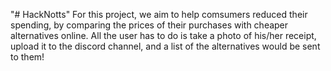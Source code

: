 "# HackNotts" 
For this project, we aim to help comsumers reduced their spending, by comparing the prices of their purchases with cheaper alternatives online. All the user has to do is take a photo of his/her receipt, upload it to the discord channel, and a list of the alternatives would be sent to them!

